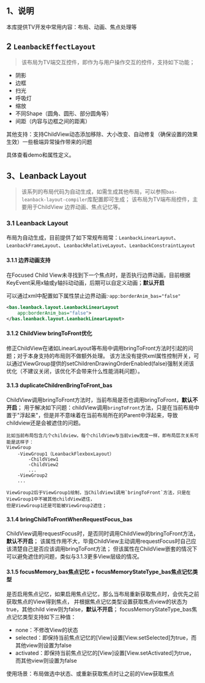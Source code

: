 ## 1、说明
本库提供TV开发中常用内容：布局、动画、焦点处理等

## 2 `LeanbackEffectLayout`
>该布局为TV端交互控件，即作为与用户操作交互的控件，支持如下功能；
- 阴影
- 边框
- 扫光
- 呼吸灯
- 缩放
- 不同Shape（圆角、圆形、部分圆角等）
- 间距（内容与边框之间的距离）

其他支持：支持ChildView动态添加移除、大小改变、自动修复（确保设置的效果生效）一些极端异常操作带来的问题

具体查看demo和属性定义。

## 3、Leanback Layout
>该系列的布局代码为自动生成，如需生成其他布局，可以参照`bas-leanback-layout-compiler`库配置即可生成；
>该布局为TV端布局控件，主要用于ChildView 边界动画、焦点记忆等。

### 3.1 Leanback Layout
布局为自动生成，目前提供了如下常规布局常：`LeanbackLinearLayout`、`LeanbackFrameLayout`、`LeanbackRelativeLayout`、`LeanbackConstraintLayout`

#### 3.1.1 边界动画支持
在Focused Child View未寻找到下一个焦点时，是否执行边界动画，目前根据KeyEvent采用x轴或y轴抖动动画，后期可以自定义动画；**默认开启**

可以通过xml中配置如下属性禁止边界动画:·`app:borderAnim_bas="false"`
```xml
<bas.leanback.layout.LeanbackLinearLayout 
    app:borderAnim_bas="false">
</bas.leanback.layout.LeanbackLinearLayout>
```
  
#### 3.1.2 ChildView bringToFront优化
修正ChildView在诸如LinearLayout等布局中调用bringToFront方法时引起的问题；对于本身支持的布局则不做额外处理。
该方法没有提供xml属性控制开关，可以通过ViewGroup提供的setChildrenDrawingOrderEnabled(false)强制关闭该优化（不建议关闭，该优化不会带来什么性能消耗问题）。

#### 3.1.3 duplicateChildrenBringToFront_bas
ChildView调用bringToFront方法时，当前布局是否也调用bringToFront，**默认不开启**；
用于解决如下问题：childView调用`bringToFront`方法，只是在当前布局中置于"浮起来"，但是并不意味着在当前布局所在的Parent中浮起来，导致childview还是会被遮住的问题。
```
比如当前布局包含几个childview，每个childView与当前view宽度一样，即布局层次关系可能是这样子：
ViewGroup
    -ViewGroup1（LeanbackFlexboxLayout）
        -ChildView1       
        -ChildView2      
        ...       
    -ViewGroup2  
    ...

ViewGroup2后于ViewGroup1绘制，当ChildView1调用`bringToFront`方法，只是在ViewGroup1中不被其他childView遮住，
但是ViewGroup1还是可能被ViewGroup2遮住；

```

#### 3.1.4 bringChildToFrontWhenRequestFocus_bas
ChildView调用requestFocus时，是否同时调用ChildView的bringToFront方法，**默认不开启**；
该属性作用不大，毕竟ChildView主动调用requestFocus时自己应该清楚自己是否应该调用bringToFont方法；
但该属性在ChildView嵌套的情况下可以避免遮住的问题，类似与3.1.3更多View层级的情况。

#### 3.1.5 focusMemory_bas焦点记忆 + focusMemoryStateType_bas焦点记忆类型
是否启用焦点记忆，如果启用焦点记忆，那么当布局重新获取焦点时，会优先之前获取焦点的View得到焦点，
并根据焦点记忆类型设置获取焦点view的状态为true，其他child view则为false，**默认不开启**；
focusMemoryStateType_bas焦点记忆类型支持如下三种值：
- none：不修改View的状态
- selected：即保持当前焦点记忆的[View]设置[View.setSelected]为true，而其他view则设置为false
- activated：即保持当前焦点记忆的[View]设置[View.setActivated]为true，而其他view则设置为false

使用场景：布局做选中状态、或重新获取焦点时让之前的View获取焦点



